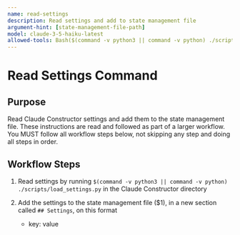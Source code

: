 ```yaml
---
name: read-settings
description: Read settings and add to state management file
argument-hint: [state-management-file-path]
model: claude-3-5-haiku-latest
allowed-tools: Bash($(command -v python3 || command -v python) ./scripts/load_settings.py)
---
```


# Read Settings Command

## Purpose

Read Claude Constructor settings and add them to the state management file.
These instructions are read and followed as part of a larger workflow.
You MUST follow all workflow steps below, not skipping any step and doing all steps in order.

## Workflow Steps

1. Read settings by running `$(command -v python3 || command -v python) ./scripts/load_settings.py` in the Claude Constructor directory

2. Add the settings to the state management file ($1), in a new section called `## Settings`, on this format
    - key: value